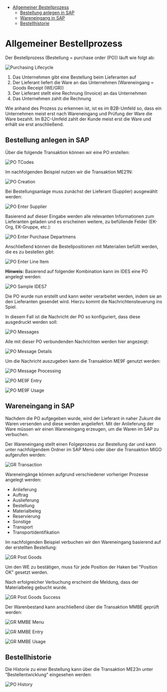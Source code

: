 - [Allgemeiner Bestellprozess](#allgemeiner-bestellprozess)
  - [Bestellung anlegen in SAP](#bestellung-anlegen-in-sap)
  - [Wareneingang in SAP](#wareneingang-in-sap)
  - [Bestellhistorie](#bestellhistorie)

# Allgemeiner Bestellprozess

Der Bestellprozess (Bestellung = purchase order (PO)) läuft wie folgt ab:

![Purchasing Lifecycle](/documents/chapter_1/purchasing_lifecycle.png)

1. Das Unternehmen gibt eine Bestellung beim Lieferanten auf
2. Der Lieferant liefert die Ware an das Unternehmen (Wareneingang = Goods Receipt (WE/GR))
3. Der Lieferant stellt eine Rechnung (Invoice) an das Unternehmen
4. Das Unternehmen zahlt die Rechnung

Wie anhand des Prozess zu erkennen ist, ist es im B2B-Umfeld so, dass ein Unternehmen meist erst nach Wareneingang und Prüfung der Ware die Ware bezahlt. Im B2C-Umfeld zahlt der Kunde meist erst die Ware und erhält sie erst anschließend.

## Bestellung anlegen in SAP

Über die folgende Transaktion können wir eine PO erstellen:

![PO TCodes](/documents/chapter_1/PO_tcodes.png)

Im nachfolgenden Beispiel nutzen wir die Transaktion ME21N:

![PO Creation](/documents/chapter_1/PO_creation.png)

Bei Bestellungsanlage muss zunächst der Lieferant (Supplier) ausgewählt werden:

![PO Enter Supplier](/documents/chapter_1/PO_enter_supplier.png)

Basierend auf dieser Eingabe werden alle relevanten Informationen zum Lieferanten geladen und es erscheinen weitere, zu befüllende Felder (EK-Org, EK-Gruppe, etc.):

![PO Enter Purchase Departmens](/documents/chapter_1/PO_enter_purchase_departments.png)

Anschließend können die Bestellpositionen mit Materialien befüllt werden, die es zu bestellen gibt:

![PO Enter Line Item](/documents/chapter_1/PO_enter_line_item.png)

**Hinweis:** Basierend auf folgender Kombination kann im IDES eine PO angelegt werden:

![PO Sample IDES7](/documents/chapter_1/PO_sample_ides.png)

Die PO wurde nun erstellt und kann weiter verarbeitet werden, indem sie an den Lieferanten gesendet wird. Hierzu kommt die Nachrichtensteuerung ins Spiel.

In diesem Fall ist die Nachricht der PO so konfiguriert, dass diese ausgedruckt werden soll:

![PO Messages](/documents/chapter_1/PO_messages.png)

Alle mit dieser PO verbundenden Nachrichten werden hier angezeigt:

![PO Message Details](/documents/chapter_1/PO_messages_details.png)

Um die Nachricht auszugeben kann die Transaktion ME9F genutzt werden:

![PO Message Processing](/documents/chapter_1/PO_message_processing.png)

![PO ME9F Entry](/documents/chapter_1/PO_ME9F_entry.png)

![PO ME9F Usage](/documents/chapter_1/PO_ME9F_usage.png)

## Wareneingang in SAP

Nachdem die PO aufgegeben wurde, wird der Lieferant in naher Zukunt die Waren versenden und diese werden angeliefert. Mit der Anlieferung der Ware müssen wir einen Wareneingang erzeugen, um die Waren im SAP zu verbuchen.

Der Wareneingang stellt einen Folgeprozess zur Bestellung dar und kann unter nachfolgendem Ordner im SAP Menü oder über die Transaktion MIGO aufgerufen werden:

![GR Transaction](/documents/chapter_1/GR_transaction.png)

Wareneingänge können aufgrund verschiedener vorheriger Prozesse angelegt werden:

- Anlieferung
- Auftrag
- Auslieferung
- Bestellung
- Materialbeleg
- Reservierung
- Sonstige
- Transport
- Transportidentifikation

Im nachfolgenden Beispiel verbuchen wir den Wareneingang basierend auf der erstellten Bestellung:

![GR Post Goods](/documents/chapter_1/GR_post_ok.png)

Um den WE zu bestätigen, muss für jede Position der Haken bei "Position OK" gesetzt werden.

Nach erfolgreicher Verbuchung erscheint die Meldung, dass der Materialbeleg gebucht wurde.

![GR Post Goods Success](/documents/chapter_1/GR_material_document_success.png)

Der Warenbestand kann anschließend über die Transaktion MMBE geprüft werden:

![GR MMBE Menu](/documents/chapter_1/GR_MMBE_menu.png)

![GR MMBE Entry](/documents/chapter_1/GR_MMBE_entry.png)

![GR MMBE Usage](/documents/chapter_1/GR_MMBE_usage.png)

## Bestellhistorie

Die Historie zu einer Bestellung kann über die Transaktion ME23n unter "Bestellentwicklung" eingesehen werden:

![PO History](/documents/chapter_1/PO_history.png)
